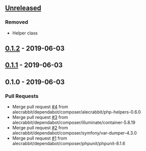 <a name="unreleased"></a>
## [Unreleased]

### Removed
- Helper class


<a name="0.1.2"></a>
## [0.1.2] - 2019-06-03

<a name="0.1.1"></a>
## [0.1.1] - 2019-06-03

<a name="0.1.0"></a>
## 0.1.0 - 2019-06-03
### Pull Requests
- Merge pull request [#4](https://github.com/alecrabbit/php-counters/issues/4) from alecrabbit/dependabot/composer/alecrabbit/php-helpers-0.6.0
- Merge pull request [#3](https://github.com/alecrabbit/php-counters/issues/3) from alecrabbit/dependabot/composer/illuminate/container-5.8.19
- Merge pull request [#2](https://github.com/alecrabbit/php-counters/issues/2) from alecrabbit/dependabot/composer/symfony/var-dumper-4.3.0
- Merge pull request [#1](https://github.com/alecrabbit/php-counters/issues/1) from alecrabbit/dependabot/composer/phpunit/phpunit-8.1.6


[Unreleased]: https://github.com/alecrabbit/php-counters/compare/0.1.2...HEAD
[0.1.2]: https://github.com/alecrabbit/php-counters/compare/0.1.1...0.1.2
[0.1.1]: https://github.com/alecrabbit/php-counters/compare/0.1.0...0.1.1
